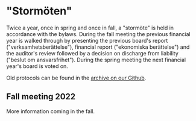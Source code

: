 # "Stormöten"

Twice a year, once in spring and once in fall, a "stormöte" is held in
accordance with the bylaws. During the fall meeting the previous financial year
is walked through by presenting the previous board's report
("verksamhetsberättelse"), financial report ("ekonomiska berättelse") and the
auditor's review followed by a decision on discharge from liability ("beslut om
ansvarsfrihet"). During the spring meeting the next financial year's board is
voted on.

Old protocols can be found in the [archive on our Github](https://github.com/lithekod/stormoten).

## Fall meeting 2022

More information coming in the fall.

<!--
The "stormöte" will be held Tuesday May 10 at 6:15 pm in Ada Lovelace. All
members may participate and vote. Below is the agenda for the meeting.

- Election of meeting chairman
- Election of meeting secretary
- Choice of adjuster as well as counters
- Determining the voting list
- Resolution on the meeting's statutory announcement
- Previous boards' report of the previous financial year
- Financial report of the board for the previous financial year
- The auditor's review of the previous financial year's board work
- Decision on discharge from liability of the board of the previous financial year
- Election of ordförande 22/23
- Election of vice ordförande 22/23
- Election of kassör 22/23
- Election of verksamhetsansvarig 22/23
- Election of PR-ansvarig 22/23
- Election of webansvarig 22/23
- Election of Game Jam-ansvarig 22/23
- Election of revisor 22/23
- Determining of the budget for 22/23
- Determining of the member fee for 22/23
- Motions and bills
  - [Update the bylaws for GDPR compliance -- The board](https://github.com/lithekod/bylaws/blob/f9f5974ab79b29833d66b1247215d8080d043e13/motioner-och-propositioner/220421-gdpr.pdf)
  - [Clearing up fixed timepoints for stormöten -- The board](https://github.com/lithekod/bylaws/blob/a39f0e08edd10fb2f9e862690dd41571daced4b8/motioner-och-propositioner/220428-storm%C3%B6testider/storm%C3%B6testider.pdf)
  - [Adding a change list to the bylaws --
    The board](https://github.com/lithekod/bylaws/blob/a39f0e08edd10fb2f9e862690dd41571daced4b8/motioner-och-propositioner/220428-historik/historik.pdf)
    with
    [appendix](https://github.com/lithekod/bylaws/blob/a39f0e08edd10fb2f9e862690dd41571daced4b8/motioner-och-propositioner/220428-historik/A1-f%C3%B6rslag.png)
- Other questions

###### Preliminary: 2022-04-19

###### Confirmed: 2022-05-03

### Changes

- 2022-04-23: Link to "Update the bylaws for GDPR compliance".
- 2022-04-29: Links to "Clearing up fixed timepoints for stormöten" and "adding
  a change list to the bylaws".
-->
